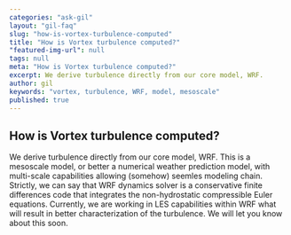 ```yaml
---
categories: "ask-gil"
layout: "gil-faq"
slug: "how-is-vortex-turbulence-computed"
title: "How is Vortex turbulence computed?"
"featured-img-url": null
tags: null
meta: "How is Vortex turbulence computed?"
excerpt: We derive turbulence directly from our core model, WRF.
author: gil
keywords: "vortex, turbulence, WRF, model, mesoscale"
published: true
---
```



##   How is Vortex turbulence computed?

We derive turbulence directly from our core model, WRF. This is a mesoscale model, or better a numerical weather prediction model, with multi-scale capabilities allowing (somehow) seemles modeling chain. Strictly, we can say that WRF dynamics solver is a conservative finite differences code that integrates the non-hydrostatic compressible Euler equations. Currently, we are working in LES capabilities within WRF what will result in better characterization of the turbulence. We will let you know about this soon.
